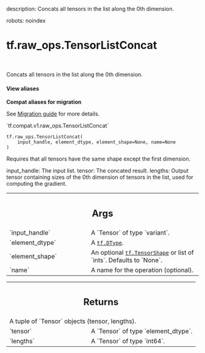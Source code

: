 description: Concats all tensors in the list along the 0th dimension.

robots: noindex

# tf.raw_ops.TensorListConcat

<!-- Insert buttons and diff -->

<table class="tfo-notebook-buttons tfo-api nocontent" align="left">

</table>



Concats all tensors in the list along the 0th dimension.

<section class="expandable">
  <h4 class="showalways">View aliases</h4>
  <p>
<b>Compat aliases for migration</b>
<p>See
<a href="https://www.tensorflow.org/guide/migrate">Migration guide</a> for
more details.</p>
<p>`tf.compat.v1.raw_ops.TensorListConcat`</p>
</p>
</section>

<pre class="devsite-click-to-copy prettyprint lang-py tfo-signature-link">
<code>tf.raw_ops.TensorListConcat(
    input_handle, element_dtype, element_shape=None, name=None
)
</code></pre>



<!-- Placeholder for "Used in" -->

Requires that all tensors have the same shape except the first dimension.

input_handle: The input list.
tensor: The concated result.
lengths: Output tensor containing sizes of the 0th dimension of tensors in the list, used for computing the gradient.

<!-- Tabular view -->
 <table class="responsive fixed orange">
<colgroup><col width="214px"><col></colgroup>
<tr><th colspan="2"><h2 class="add-link">Args</h2></th></tr>

<tr>
<td>
`input_handle`
</td>
<td>
A `Tensor` of type `variant`.
</td>
</tr><tr>
<td>
`element_dtype`
</td>
<td>
A <a href="../../tf/dtypes/DType.md"><code>tf.DType</code></a>.
</td>
</tr><tr>
<td>
`element_shape`
</td>
<td>
An optional <a href="../../tf/TensorShape.md"><code>tf.TensorShape</code></a> or list of `ints`. Defaults to `None`.
</td>
</tr><tr>
<td>
`name`
</td>
<td>
A name for the operation (optional).
</td>
</tr>
</table>



<!-- Tabular view -->
 <table class="responsive fixed orange">
<colgroup><col width="214px"><col></colgroup>
<tr><th colspan="2"><h2 class="add-link">Returns</h2></th></tr>
<tr class="alt">
<td colspan="2">
A tuple of `Tensor` objects (tensor, lengths).
</td>
</tr>
<tr>
<td>
`tensor`
</td>
<td>
A `Tensor` of type `element_dtype`.
</td>
</tr><tr>
<td>
`lengths`
</td>
<td>
A `Tensor` of type `int64`.
</td>
</tr>
</table>

